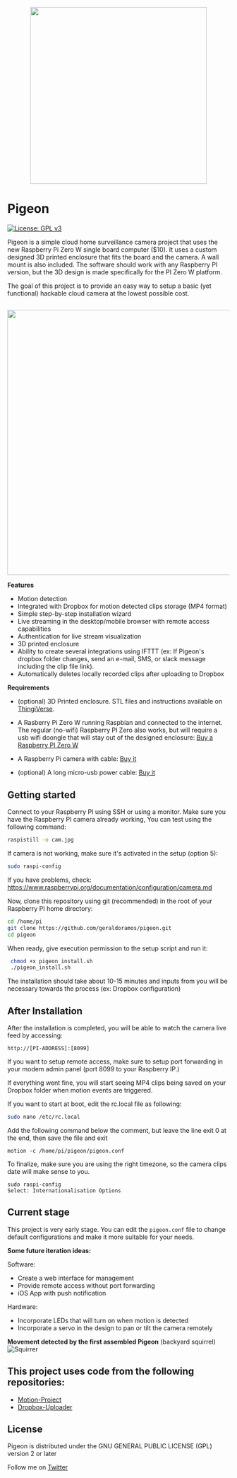 <p align="center"><img src="https://s3-us-west-1.amazonaws.com/allge.us/logo_pigeon.svg" width="400"/></p>

# Pigeon
[![License: GPL v3](https://img.shields.io/badge/License-GPL%20v3-blue.svg)](https://github.com/geraldoramos/pigeon/blob/master/LICENSE)

Pigeon is a simple cloud home surveillance camera project that uses the new Raspberry Pi Zero W single board computer ($10). It uses a custom designed 3D printed enclosure that fits the board and the camera. A wall mount is also included. The software should work with any Raspberry PI version, but the 3D design is made specifically for the PI Zero W platform.

The goal of this project is to provide an easy way to setup a basic (yet functional) hackable cloud camera at the lowest possible cost.

##
<p align="center"><img src="https://s3-us-west-1.amazonaws.com/allge.us/pigif.gif" width="600"/></p>


**Features**

* Motion detection
* Integrated with Dropbox for motion detected clips storage (MP4 format)
* Simple step-by-step installation wizard
* Live streaming in the desktop/mobile browser with remote access capabilities
* Authentication for live stream visualization
* 3D printed enclosure
* Ability to create several integrations using IFTTT (ex: If Pigeon's dropbox folder changes, send an e-mail, SMS, or slack message including the clip file link).
* Automatically deletes locally recorded clips after uploading to Dropbox

**Requirements**
* (optional) 3D Printed enclosure. STL files and instructions available on [ThingiVerse](http://www.thingiverse.com/thing:2230707).
* A Rasberry Pi Zero W running Raspbian and connected to the internet. The regular (no-wifi) Raspberry PI Zero also works, but will require a usb wifi doongle that will stay out of the designed enclosure: [Buy a Raspberry PI Zero W][829f44e8]
* A Raspberry Pi camera with cable: [Buy it][09e7e3d1]
* (optional) A long micro-usb power cable: [Buy it](https://www.aliexpress.com/item/1-2-3-5m-10ft-90-degree-Angle-Long-Micro-USB-Cable-20cm-Sync-data-Charging/32794612542.html?spm=2114.01010208.3.12.Xj3wx5&ws_ab_test=searchweb0_0,searchweb201602_4_10065_10130_10068_10136_10137_10138_10060_10062_10141_10056_10055_10054_10059_10099_129_10103_10102_10096_10148_10052_10053_10050_10107_10142_10051_10143_10084_10083_10119_10080_10082_10081_10110_10111_10112_10113_10114_10037_10032_10078_10079_10077_10073_10070_10123_10120_10124-10120,searchweb201603_6,afswitch_1_afChannel,ppcSwitch_7,single_sort_0_default&btsid=fc05fbd8-0d8a-47c8-b643-02df18983f6f&algo_expid=bb5c67b9-9680-48f5-8c33-d24c88072ce4-1&algo_pvid=bb5c67b9-9680-48f5-8c33-d24c88072ce4)

  [09e7e3d1]: https://www.aliexpress.com/item/New-Arrival-Raspberry-Pi-Zero-Camera-5MP-RPI-Zero-Camera-Module-Webcam-for-Raspberry-Pi-Zero/32785811007.html?spm=2114.01010208.3.12.clLgGm&ws_ab_test=searchweb0_0,searchweb201602_4_10065_10130_10068_10136_10137_10138_10060_10062_10141_10056_10055_10054_10059_10099_129_10103_10102_10096_10148_10147_10052_10053_10050_10107_10142_10051_10143_10084_10083_10119_10080_10082_10081_10110_10111_10112_10113_10114_10037_10032_10078_10079_10077_10073_10070_10123_10120_10124-10120,searchweb201603_6,afswitch_1_afChannel,ppcSwitch_7,single_sort_0_default&btsid=71405a16-56ea-4466-a92f-cae0d046ea2e&algo_expid=6607631f-0fea-4dff-8fec-95a907b45e65-1&algo_pvid=6607631f-0fea-4dff-8fec-95a907b45e65
  [2c44525c]: https://www.raspberrypi.org/blog/raspberry-pi-zero-w-joins-family/ "Info"
  [829f44e8]: https://www.raspberrypi.org/blog/raspberry-pi-zero-w-joins-family/ "Info"


## Getting started

Connect to your Raspberry PI using SSH or using a monitor. Make sure you have the Raspberry PI camera already working, You can test using the following command:

```bash
raspistill -o cam.jpg
```

If camera is not working, make sure it's activated in the setup (option 5):
```bash
sudo raspi-config
```

If you have problems, check: https://www.raspberrypi.org/documentation/configuration/camera.md

Now, clone this repository using git (recommended) in the root of your Raspberry PI home directory:

```bash
cd /home/pi
git clone https://github.com/geraldoramos/pigeon.git
cd pigeon
```

When ready, give execution permission to the setup script and run it:

```bash
 chmod +x pigeon_install.sh
 ./pigeon_install.sh
```

The installation should take about 10-15 minutes and inputs from you will be necessary towards the process (ex: Dropbox configuration)

## After Installation

After the installation is completed, you will be able to watch the camera live feed by accessing:

```
http://[PI-ADDRESS]:[8099]
```

If you want to setup remote access, make sure to setup port forwarding in your modem admin panel (port 8099 to your Raspberry IP.)

If everything went fine, you will start seeing MP4 clips being saved on your Dropbox folder when motion events are triggered.

If you want to start at boot, edit the rc.local file as following:
```Bash
sudo nano /etc/rc.local
```
Add the following command below the comment, but leave the line exit 0 at the end, then save the file and exit

```
motion -c /home/pi/pigeon/pigeon.conf
```

To finalize, make sure you are using the right timezone, so the camera clips date will make sense to you.

```
sudo raspi-config
Select: Internationalisation Options

```

## Current stage

This project is very early stage. You can edit the ```pigeon.conf``` file to change default configurations and make it more suitable for your needs.

**Some future iteration ideas:**

Software:
* Create a web interface for management
* Provide remote access without port forwarding
* iOS App with push notification

Hardware:
* Incorporate LEDs that will turn on when motion is detected
* Incorporate a servo in the design to pan or tilt the camera remotely

**Movement detected by the first assembled Pigeon** (backyard squirrel)
![Squirrer](https://s3-us-west-1.amazonaws.com/allge.us/squirrel.jpg)


## This project uses code from the following repositories:
* [Motion-Project](https://github.com/Motion-Project/motion)
* [Dropbox-Uploader](https://github.com/andreafabrizi/Dropbox-Uploader)


## License
Pigeon is distributed under the GNU GENERAL PUBLIC LICENSE (GPL) version 2 or later

Follow me on [Twitter](http://twitter.com/geraldoramos)
